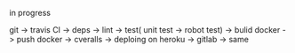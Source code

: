 in progress

git -> travis CI -> deps -> lint -> test( unit test -> robot test) ->  bulid docker -> push docker ->  cveralls -> deploing on heroku 
    -> gitlab -> same 
